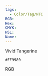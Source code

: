 ```yaml
---
tags:
  - Color/Tag/NTC
RGB:
Hex:
CMYK:
HSL:
Name:
---
```

Vivid Tangerine
```palette
#FF9980
```
RGB

